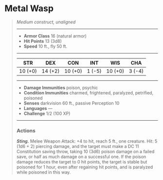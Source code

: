 # Metal Wasp
>*Medium construct, unaligned*
>___
>- **Armor Class** 16 (natural armor)
>- **Hit Points** 13 (3d8)
>- **Speed** 10 ft., fly 50 ft.
>___
>|STR|DEX|CON|INT|WIS|CHA|
>|:---:|:---:|:---:|:---:|:---:|:---:|
>|10 (+0)|14 (+2)|10 (+0)|1 (-5)|10 (+0)|3 (-4)|
>___
>- **Damage Immunities** poison, psychic
>- **Condition Immunities** charmed, frightened, paralyzed, petrified, poisoned
>- **Senses** darkvision 60 ft., passive Perception 10
>- **Languages** —
>- **Challenge** 1/2 (100 XP)
>___
>### Actions
>***Sting.*** Melee Weapon Attack: +4 to hit, reach 5 ft., one creature. Hit: 5 (1d6 + 2) piercing damage, and the target must make a DC 11 Constitution saving throw, taking 10 (3d6) poison damage on a failed save, or half as much damage on a successful one. If the poison damage reduces the target to 0 hit points, the target is stable but poisoned for 1 hour, even after regaining hit points, and is paralyzed while poisoned in this way.